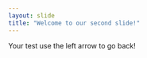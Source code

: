 ```yaml
---
layout: slide
title: "Welcome to our second slide!"
---
```

Your test
use the left arrow to go back!
